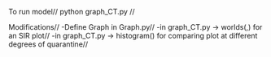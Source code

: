 
To run model//
python graph_CT.py
//

Modifications//
-Define Graph in Graph.py//
-in graph_CT.py -> worlds(<number of simulations to average on>,<degree of quarantine>) for an SIR plot//
-in graph_CT.py -> histogram() for comparing plot at different degrees of quarantine//
